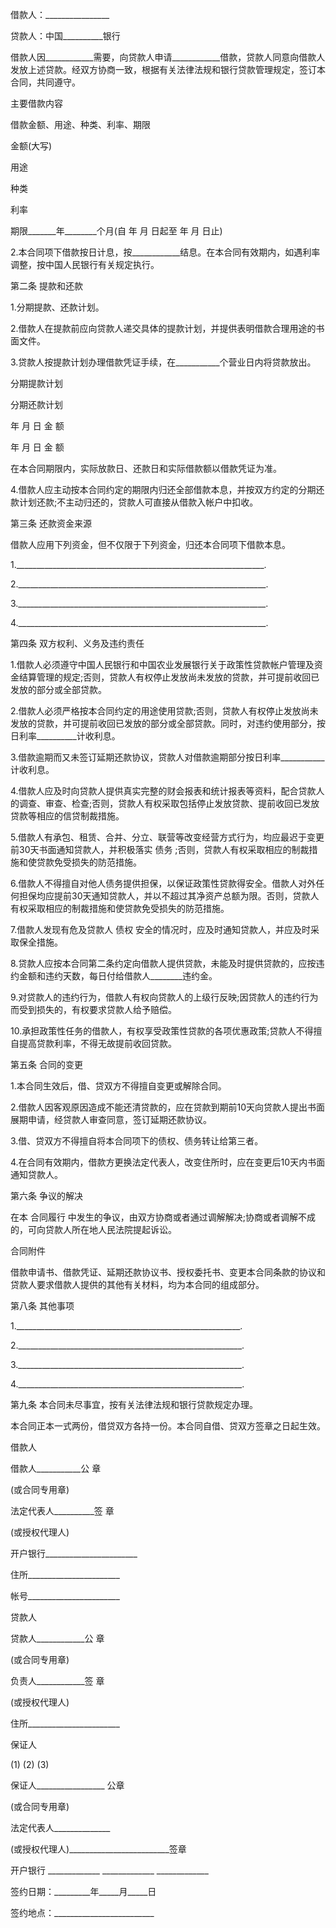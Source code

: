
 


借款人：________________


贷款人：中国__________银行


借款人因____________需要，向贷款人申请____________借款，贷款人同意向借款人发放上述贷款。经双方协商一致，根据有关法律法规和银行贷款管理规定，签订本合同，共同遵守。


主要借款内容


借款金额、用途、种类、利率、期限


金额(大写)


用途


种类


利率


期限_______年________个月(自 年 月 日起至 年 月 日止)


2.本合同项下借款按日计息，按____________结息。在本合同有效期内，如遇利率调整，按中国人民银行有关规定执行。


第二条 提款和还款


1.分期提款、还款计划。


2.借款人在提款前应向贷款人递交具体的提款计划，并提供表明借款合理用途的书面文件。


3.贷款人按提款计划办理借款凭证手续，在___________个营业日内将贷款放出。


分期提款计划


分期还款计划


年 月 日 金 额


年 月 日 金 额


在本合同期限内，实际放款日、还款日和实际借款额以借款凭证为准。


4.借款人应主动按本合同约定的期限内归还全部借款本息，并按双方约定的分期还款计划还款;不主动归还的，贷款人可直接从借款入帐户中扣收。


第三条 还款资金来源


借款人应用下列资金，但不仅限于下列资金，归还本合同项下借款本息。


1.______________________________________________________________.


2.______________________________________________________________.


3.______________________________________________________________.


4.______________________________________________________________.


第四条 双方权利、义务及违约责任


1.借款人必须遵守中国人民银行和中国农业发展银行关于政策性贷款帐户管理及资金结算管理的规定;否则，贷款人有权停止发放尚未发放的贷款，并可提前收回已发放的部分或全部贷款。


2.借款人必须严格按本合同约定的用途使用贷款;否则，贷款人有权停止发放尚未发放的贷款，并可提前收回已发放的部分或全部贷款。同时，对违约使用部分，按日利率__________计收利息。


3.借款逾期而又未签订延期还款协议，贷款人对借款逾期部分按日利率___________计收利息。


4.借款人应及时向贷款人提供真实完整的财会报表和统计报表等资料，配合贷款人的调查、审查、检查;否则，贷款人有权采取包括停止发放贷款、提前收回已发放贷款等相应的信贷制裁措施。


5.借款人有承包、租赁、合并、分立、联营等改变经营方式行为，均应最迟于变更前30天书面通知贷款人，并积极落实
债务
;否则，贷款人有权采取相应的制裁措施和使贷款免受损失的防范措施。


6.借款人不得擅自对他人债务提供担保，以保证政策性贷款得安全。借款人对外任何担保均应提前30天通知贷款人，并以不超过其净资产总额为限。否则，贷款人有权采取相应的制裁措施和使贷款免受损失的防范措施。


7.借款人发现有危及贷款人
债权
安全的情况时，应及时通知贷款人，并应及时采取保全措施。


8.贷款人应按本合同第二条约定向借款人提供贷款，未能及时提供贷款的，应按违约金额和违约天数，每日付给借款人________违约金。


9.对贷款人的违约行为，借款人有权向贷款人的上级行反映;因贷款人的违约行为而受到损失的，有权要求贷款人给予赔偿。


10.承担政策性任务的借款人，有权享受政策性贷款的各项优惠政策;贷款人不得擅自提高贷款利率，不得无故提前收回贷款。


第五条 合同的变更


1.本合同生效后，借、贷双方不得擅自变更或解除合同。


2.借款人因客观原因造成不能还清贷款的，应在贷款到期前10天向贷款人提出书面展期申请，经贷款人审查同意，签订延期还款协议。


3.借、贷双方不得擅自将本合同项下的债权、债务转让给第三者。


4.在合同有效期内，借款方更换法定代表人，改变住所时，应在变更后10天内书面通知贷款人。


第六条 争议的解决


在本
合同履行
中发生的争议，由双方协商或者通过调解解决;协商或者调解不成的，可向贷款人所在地人民法院提起诉讼。


合同附件


借款申请书、借款凭证、延期还款协议书、授权委托书、变更本合同条款的协议和贷款人要求借款人提供的其他有关材料，均为本合同的组成部分。


第八条 其他事项


1.________________________________________________________.


2.________________________________________________________.


3.________________________________________________________.


4.________________________________________________________.


第九条 本合同未尽事宜，按有关法律法规和银行贷款规定办理。


本合同正本一式两份，借贷双方各持一份。本合同自借、贷双方签章之日起生效。


借款人


借款人___________公 章


(或合同专用章)


法定代表人__________签 章


(或授权代理人)


开户银行_______________________


住所_______________________


帐号_______________________


贷款人


贷款人____________公 章


(或合同专用章)


负责人____________签 章


(或授权代理人)


住所_______________________


保证人


(1) (2) (3)


保证人_________________ 公章


(或合同专用章)


法定代表人______________


(或授权代理人)_________________________签章


开户银行 _____________ _____________ _____________


签约日期：_________年_____月_____日


签约地点：_________________________
 


 

 
 
 
 
 
  


  
 

  


  


  
 
 
 
 

